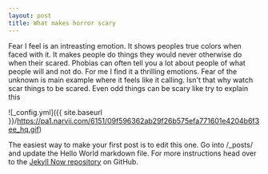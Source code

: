 ```yaml
---
layout: post
title: What makes horror scary
---
```

Fear I feel is an intreasting emotion. It shows peoples true colors when faced with it. It makes people do things they would never otherwise do when their scared. Phobias can often tell you a lot about people of what people will and not do. For me I find it a thrilling emotions. Fear of the unknown is main example where it feels like it calling. Isn't that why watch scar things to be scared. Even odd things can be scary like try to explain this 

![_config.yml]({{ site.baseurl }}/https://pa1.narvii.com/6151/09f596362ab29f26b575efa771601e4204b6f3ee_hq.gif)

The easiest way to make your first post is to edit this one. Go into /_posts/ and update the Hello World markdown file. For more instructions head over to the [Jekyll Now repository](https://github.com/barryclark/jekyll-now) on GitHub.
